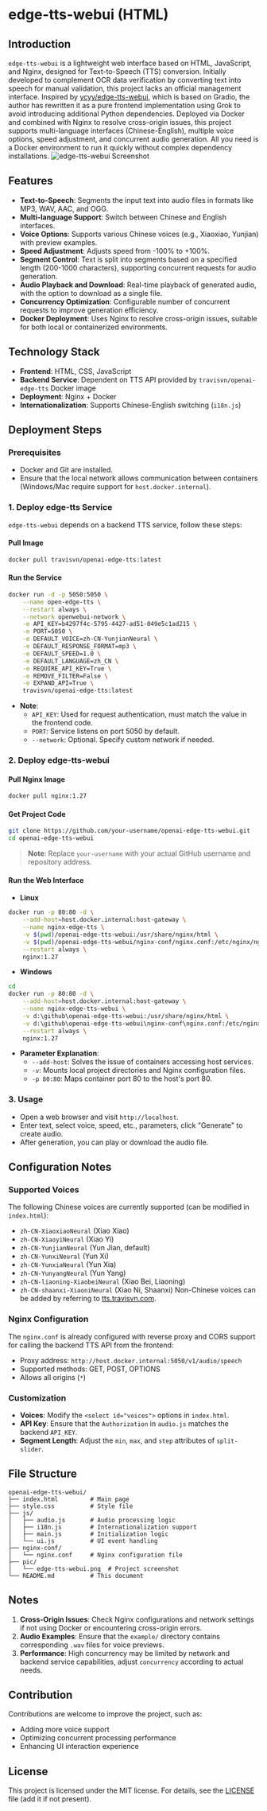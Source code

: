# edge-tts-webui (HTML)
## Introduction
`edge-tts-webui` is a lightweight web interface based on HTML, JavaScript, and Nginx, designed for Text-to-Speech (TTS) conversion. Initially developed to complement OCR data verification by converting text into speech for manual validation, this project lacks an official management interface. Inspired by [ycyy/edge-tts-webui](https://github.com/ycyy/edge-tts-webui), which is based on Gradio, the author has rewritten it as a pure frontend implementation using Grok to avoid introducing additional Python dependencies.
Deployed via Docker and combined with Nginx to resolve cross-origin issues, this project supports multi-language interfaces (Chinese-English), multiple voice options, speed adjustment, and concurrent audio generation. All you need is a Docker environment to run it quickly without complex dependency installations.
![edge-tts-webui Screenshot](./pic/edge-tts-webui-en.png)
## Features
- **Text-to-Speech**: Segments the input text into audio files in formats like MP3, WAV, AAC, and OGG.
- **Multi-language Support**: Switch between Chinese and English interfaces.
- **Voice Options**: Supports various Chinese voices (e.g., Xiaoxiao, Yunjian) with preview examples.
- **Speed Adjustment**: Adjusts speed from -100% to +100%.
- **Segment Control**: Text is split into segments based on a specified length (200-1000 characters), supporting concurrent requests for audio generation.
- **Audio Playback and Download**: Real-time playback of generated audio, with the option to download as a single file.
- **Concurrency Optimization**: Configurable number of concurrent requests to improve generation efficiency.
- **Docker Deployment**: Uses Nginx to resolve cross-origin issues, suitable for both local or containerized environments.
## Technology Stack
- **Frontend**: HTML, CSS, JavaScript
- **Backend Service**: Dependent on TTS API provided by `travisvn/openai-edge-tts` Docker image
- **Deployment**: Nginx + Docker
- **Internationalization**: Supports Chinese-English switching (`i18n.js`)
## Deployment Steps
### Prerequisites
- Docker and Git are installed.
- Ensure that the local network allows communication between containers (Windows/Mac require support for `host.docker.internal`).
### 1. Deploy edge-tts Service
`edge-tts-webui` depends on a backend TTS service, follow these steps:
#### Pull Image
```bash
docker pull travisvn/openai-edge-tts:latest
```
#### Run the Service
```bash
docker run -d -p 5050:5050 \
    --name open-edge-tts \
    --restart always \
    --network openwebui-network \
    -e API_KEY=b4297f4c-5795-4427-ad51-049e5c1ad215 \
    -e PORT=5050 \
    -e DEFAULT_VOICE=zh-CN-YunjianNeural \
    -e DEFAULT_RESPONSE_FORMAT=mp3 \
    -e DEFAULT_SPEED=1.0 \
    -e DEFAULT_LANGUAGE=zh_CN \
    -e REQUIRE_API_KEY=True \
    -e REMOVE_FILTER=False \
    -e EXPAND_API=True \
    travisvn/openai-edge-tts:latest
```
- **Note**:
  - `API_KEY`: Used for request authentication, must match the value in the frontend code.
  - `PORT`: Service listens on port 5050 by default.
  - `--network`: Optional. Specify custom network if needed.
### 2. Deploy edge-tts-webui
#### Pull Nginx Image
```bash
docker pull nginx:1.27
```
#### Get Project Code
```bash
git clone https://github.com/your-username/openai-edge-tts-webui.git
cd openai-edge-tts-webui
```
> **Note**: Replace `your-username` with your actual GitHub username and repository address.
#### Run the Web Interface
- **Linux**
```bash
docker run -p 80:80 -d \
    --add-host=host.docker.internal:host-gateway \
    --name nginx-edge-tts \
    -v $(pwd)/openai-edge-tts-webui:/usr/share/nginx/html \
    -v $(pwd)/openai-edge-tts-webui/nginx-conf/nginx.conf:/etc/nginx/nginx.conf \
    --restart always \
    nginx:1.27
```
- **Windows**
```bash
cd 
docker run -p 80:80 -d \
    --add-host=host.docker.internal:host-gateway \
    --name nginx-edge-tts-webui \
    -v d:\github\openai-edge-tts-webui:/usr/share/nginx/html \
    -v d:\github\openai-edge-tts-webui\nginx-conf\nginx.conf:/etc/nginx/nginx.conf \
    --restart always \
    nginx:1.27
```
- **Parameter Explanation**:
  - `--add-host`: Solves the issue of containers accessing host services.
  - `-v`: Mounts local project directories and Nginx configuration files.
  - `-p 80:80`: Maps container port 80 to the host's port 80.
### 3. Usage
- Open a web browser and visit `http://localhost`.
- Enter text, select voice, speed, etc., parameters, click "Generate" to create audio.
- After generation, you can play or download the audio file.
## Configuration Notes
### Supported Voices
The following Chinese voices are currently supported (can be modified in `index.html`):
- `zh-CN-XiaoxiaoNeural` (Xiao Xiao)
- `zh-CN-XiaoyiNeural` (Xiao Yi)
- `zh-CN-YunjianNeural` (Yun Jian, default)
- `zh-CN-YunxiNeural` (Yun Xi)
- `zh-CN-YunxiaNeural` (Yun Xia)
- `zh-CN-YunyangNeural` (Yun Yang)
- `zh-CN-liaoning-XiaobeiNeural` (Xiao Bei, Liaoning)
- `zh-CN-shaanxi-XiaoniNeural` (Xiao Ni, Shaanxi)
Non-Chinese voices can be added by referring to [tts.travisvn.com](https://tts.travisvn.com).
### Nginx Configuration
The `nginx.conf` is already configured with reverse proxy and CORS support for calling the backend TTS API from the frontend:
- Proxy address: `http://host.docker.internal:5050/v1/audio/speech`
- Supported methods: GET, POST, OPTIONS
- Allows all origins (`*`)
### Customization
- **Voices**: Modify the `<select id="voices">` options in `index.html`.
- **API Key**: Ensure that the `Authorization` in `audio.js` matches the backend `API_KEY`.
- **Segment Length**: Adjust the `min`, `max`, and `step` attributes of `split-slider`.
## File Structure
```
openai-edge-tts-webui/
├── index.html         # Main page
├── style.css          # Style file
├── js/
│   ├── audio.js       # Audio processing logic
│   ├── i18n.js        # Internationalization support
│   ├── main.js        # Initialization logic
│   └── ui.js          # UI event handling
├── nginx-conf/
│   └── nginx.conf     # Nginx configuration file
├── pic/
│   └── edge-tts-webui.png  # Project screenshot
└── README.md          # This document
```
## Notes
1. **Cross-Origin Issues**: Check Nginx configurations and network settings if not using Docker or encountering cross-origin errors.
2. **Audio Examples**: Ensure that the `example/` directory contains corresponding `.wav` files for voice previews.
3. **Performance**: High concurrency may be limited by network and backend service capabilities, adjust `concurrency` according to actual needs.
## Contribution
Contributions are welcome to improve the project, such as:
- Adding more voice support
- Optimizing concurrent processing performance
- Enhancing UI interaction experience
## License
This project is licensed under the MIT license. For details, see the [LICENSE](LICENSE) file (add it if not present).